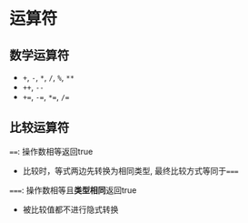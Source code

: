 # 运算符

## 数学运算符

- `+`, `-`, `*`, `/`, `%`, `**`
- `++`, `--`
- `+=`, `-=`, `*=`, `/=`

## 比较运算符

`==`: 操作数相等返回true

- 比较时，等式两边先转换为相同类型, 最终比较方式等同于`===`

`===`: 操作数相等且**类型相同**返回true

- 被比较值都不进行隐式转换
